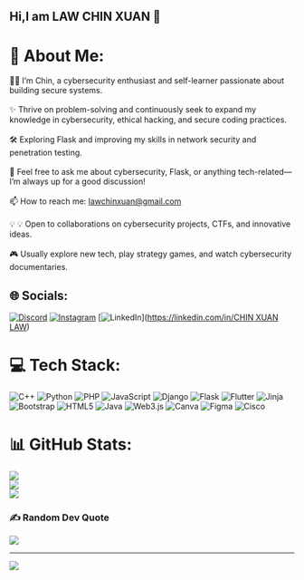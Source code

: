 ## Hi,I am LAW CHIN XUAN 👋

# 💫 About Me:
👨‍💻  I’m Chin, a cybersecurity enthusiast and self-learner passionate about building secure systems.<br><br>✨ Thrive on problem-solving and continuously seek to expand my knowledge in cybersecurity, ethical hacking, and secure coding practices.<br><br>🛠️ Exploring Flask and improving my skills in network security and penetration testing.<br><br>💬 Feel free to ask me about cybersecurity, Flask, or anything tech-related—I’m always up for a good discussion!<br><br>📫 How to reach me: lawchinxuan@gmail.com<br><br>💡 💡 Open to collaborations on cybersecurity projects, CTFs, and innovative ideas.<br><br>🎮 Usually explore new tech, play strategy games, and watch cybersecurity documentaries.


## 🌐 Socials:
[![Discord](https://img.shields.io/badge/Discord-%237289DA.svg?logo=discord&logoColor=white)](https://discord.gg/chinnn7) [![Instagram](https://img.shields.io/badge/Instagram-%23E4405F.svg?logo=Instagram&logoColor=white)](https://instagram.com/lchinnnx) [![LinkedIn](https://img.shields.io/badge/LinkedIn-%230077B5.svg?logo=linkedin&logoColor=white)]([https://linkedin.com/in/CHIN XUAN LAW](https://www.linkedin.com/in/chin-xuan-law/)) 

# 💻 Tech Stack:
![C++](https://img.shields.io/badge/c++-%2300599C.svg?style=for-the-badge&logo=c%2B%2B&logoColor=white) ![Python](https://img.shields.io/badge/python-3670A0?style=for-the-badge&logo=python&logoColor=ffdd54) ![PHP](https://img.shields.io/badge/php-%23777BB4.svg?style=for-the-badge&logo=php&logoColor=white) ![JavaScript](https://img.shields.io/badge/javascript-%23323330.svg?style=for-the-badge&logo=javascript&logoColor=%23F7DF1E) ![Django](https://img.shields.io/badge/django-%23092E20.svg?style=for-the-badge&logo=django&logoColor=white) ![Flask](https://img.shields.io/badge/flask-%23000.svg?style=for-the-badge&logo=flask&logoColor=white) ![Flutter](https://img.shields.io/badge/Flutter-%2302569B.svg?style=for-the-badge&logo=Flutter&logoColor=white) ![Jinja](https://img.shields.io/badge/jinja-white.svg?style=for-the-badge&logo=jinja&logoColor=black) ![Bootstrap](https://img.shields.io/badge/bootstrap-%238511FA.svg?style=for-the-badge&logo=bootstrap&logoColor=white) ![HTML5](https://img.shields.io/badge/html5-%23E34F26.svg?style=for-the-badge&logo=html5&logoColor=white) ![Java](https://img.shields.io/badge/java-%23ED8B00.svg?style=for-the-badge&logo=openjdk&logoColor=white) ![Web3.js](https://img.shields.io/badge/web3.js-F16822?style=for-the-badge&logo=web3.js&logoColor=white) ![Canva](https://img.shields.io/badge/Canva-%2300C4CC.svg?style=for-the-badge&logo=Canva&logoColor=white) ![Figma](https://img.shields.io/badge/figma-%23F24E1E.svg?style=for-the-badge&logo=figma&logoColor=white) ![Cisco](https://img.shields.io/badge/cisco-%23049fd9.svg?style=for-the-badge&logo=cisco&logoColor=black)
# 📊 GitHub Stats:
![](https://github-readme-stats.vercel.app/api?username=LCHIN7X&theme=nord&hide_border=false&include_all_commits=false&count_private=false)<br/>
![](https://nirzak-streak-stats.vercel.app/?user=LCHIN7X&theme=nord&hide_border=false)<br/>
![](https://github-readme-stats.vercel.app/api/top-langs/?username=LCHIN7X&theme=nord&hide_border=false&include_all_commits=false&count_private=false&layout=compact)

### ✍️ Random Dev Quote
![](https://quotes-github-readme.vercel.app/api?type=horizontal&theme=gruvbox)

---
[![](https://visitcount.itsvg.in/api?id=LCHIN7X&icon=6&color=12)](https://visitcount.itsvg.in)

<!-- Proudly created with GPRM ( https://gprm.itsvg.in ) -->

<!--
**LCHIN7X/LCHIN7X** is a ✨ _special_ ✨ repository because its `README.md` (this file) appears on your GitHub profile.

Here are some ideas to get you started:

- 🔭 I’m currently working on ...
- 🌱 I’m currently learning ...
- 👯 I’m looking to collaborate on ...
- 🤔 I’m looking for help with ...
- 💬 Ask me about ...
- 📫 How to reach me: ...
- 😄 Pronouns: ...
- ⚡ Fun fact: ...
-->

